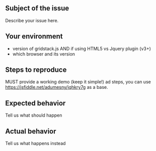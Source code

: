 ## Subject of the issue
Describe your issue here.

## Your environment
* version of gridstack.js AND if using HTML5 vs Jquery plugin (v3+)
* which browser and its version

## Steps to reproduce
MUST provide a working demo (keep it simple!) ad steps, you can use 
https://jsfiddle.net/adumesny/jqhkry7g as a base.

## Expected behavior
Tell us what should happen

## Actual behavior
Tell us what happens instead
